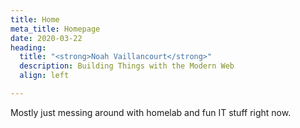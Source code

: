 ```yaml
---
title: Home
meta_title: Homepage
date: 2020-03-22
heading:
  title: "<strong>Noah Vaillancourt</strong>"
  description: Building Things with the Modern Web
  align: left

---
```

Mostly just messing around with homelab and fun IT stuff right now.
